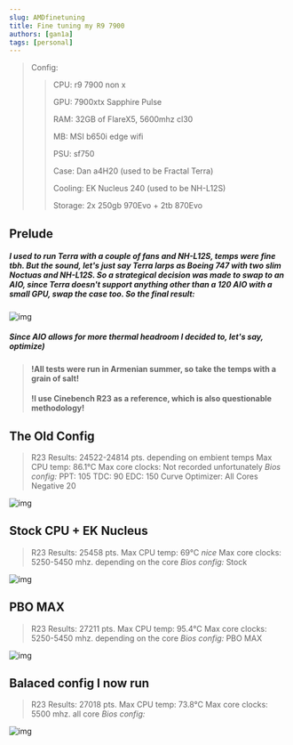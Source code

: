 ```yaml
---
slug: AMDfinetuning
title: Fine tuning my R9 7900
authors: [gan1a]
tags: [personal]
---
```



>Config: 
>
>>CPU: r9 7900 non x 
>>
>>GPU: 7900xtx Sapphire Pulse 
>>
>>RAM: 32GB of FlareX5, 5600mhz cl30 
>>
>>MB: MSI b650i edge wifi 
>>
>>PSU: sf750 
>>
>>Case: Dan a4H20 (used to be Fractal Terra) 
>>
>>Cooling: EK Nucleus 240 (used to be NH-L12S) 
>>
>>Storage: 2x 250gb 970Evo + 2tb 870Evo 

## Prelude
##### I used to run Terra with a couple of fans and NH-L12S, temps were fine tbh. But the sound, let's just say Terra larps as Boeing 747 with two slim Noctuas and NH-L12S. So a strategical decision was made to swap to an AIO, since Terra doesn't support anything other than a 120 AIO with a small GPU, swap the case too. So the final result:

![img](https://i.imgur.com/stQszle.jpg)

##### Since AIO allows for more thermal headroom I decided to, let's say, optimize)

> #### !All tests were run in Armenian summer, so take the temps with a grain of salt!
> #### !I use Cinebench R23 as a reference, which is also questionable methodology!

## The Old Config

>R23 Results: 24522-24814 pts. depending on embient temps
>Max CPU temp: 86.1°C
>Max core clocks: Not recorded unfortunately
>_Bios config:_
>PPT: 105
>TDC: 90
>EDC: 150
>Curve Optimizer: All Cores Negative
>20

![img](https://i.imgur.com/Uut0YPW.png)

## Stock CPU + EK Nucleus 

>R23 Results: 25458 pts. 
>Max CPU temp: 69°C _nice_
>Max core clocks: 5250-5450 mhz. depending on the core
>_Bios config:_
>Stock

![img](https://i.imgur.com/W9vyAZA.png)

## PBO MAX

>R23 Results: 27211 pts.
>Max CPU temp: 95.4°C
>Max core clocks: 5250-5450 mhz. depending on the core
>_Bios config:_
>PBO MAX

![img](https://i.imgur.com/kW9xOJ0.png)

## Balaced config I now run

>R23 Results: 27018 pts.
>Max CPU temp: 73.8°C
>Max core clocks: 5500 mhz. all core
>_Bios config:_
> 

![img](https://i.imgur.com/BfioYmW.png)